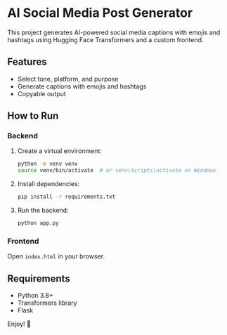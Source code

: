 
# AI Social Media Post Generator

This project generates AI-powered social media captions with emojis and hashtags using Hugging Face Transformers and a custom frontend.

## Features
- Select tone, platform, and purpose
- Generate captions with emojis and hashtags
- Copyable output

## How to Run

### Backend
1. Create a virtual environment:
   ```bash
   python -m venv venv
   source venv/bin/activate  # or venv\Scripts\activate on Windows
   ```

2. Install dependencies:
   ```bash
   pip install -r requirements.txt
   ```

3. Run the backend:
   ```bash
   python app.py
   ```

### Frontend
Open `index.html` in your browser.

## Requirements
- Python 3.8+
- Transformers library
- Flask

Enjoy! 🚀
